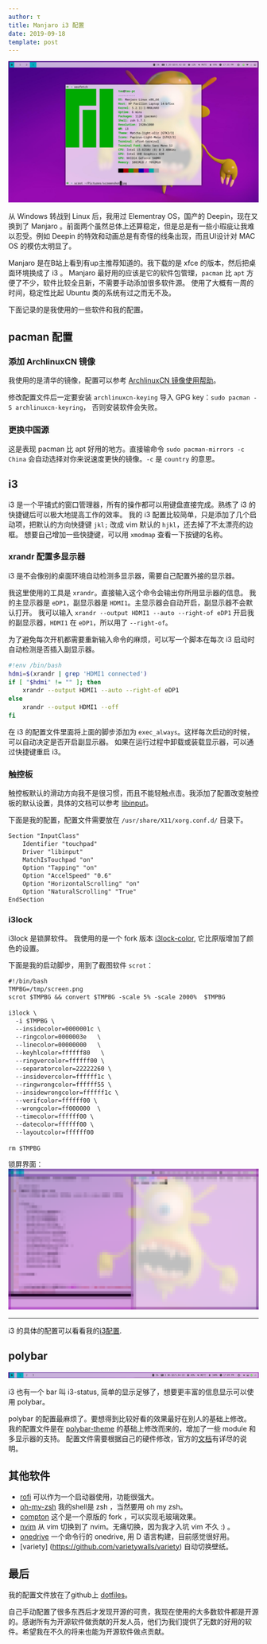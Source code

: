 ```yaml
---
author: τ
title: Manjaro i3 配置
date: 2019-09-18
template: post
---
```


![](pictures/manjaro-i3.jpg)

从 Windows 转战到 Linux 后，我用过 Elementray OS，国产的 Deepin，现在又换到了 Manjaro 。前面两个虽然总体上还算稳定，但是总是有一些小瑕疵让我难以忍受。例如 Deepin 的特效和动画总是有奇怪的线条出现，而且UI设计对 MAC OS 的模仿太明显了。

Manjaro 是在B站上看到有up主推荐知道的。我下载的是 xfce 的版本，然后把桌面环境换成了 i3 。 
Manjaro 最好用的应该是它的软件包管理，`pacman` 比 `apt` 方便了不少，软件比较全且新，不需要手动添加很多软件源。
使用了大概有一周的时间，稳定性比起 Ubuntu 类的系统有过之而无不及。

下面记录的是我使用的一些软件和我的配置。

## pacman 配置

### 添加 ArchlinuxCN 镜像

我使用的是清华的镜像，配置可以参考 [ArchlinuxCN 镜像使用帮助](https://mirror.tuna.tsinghua.edu.cn/help/archlinuxcn/)。

修改配置文件后一定要安装 `archlinuxcn-keying` 导入 GPG key：`sudo pacman -S archlinuxcn-keyring`， 否则安装软件会失败。

### 更换中国源

这是表现 pacman 比 apt 好用的地方。直接输命令 `sudo pacman-mirrors -c China` 会自动选择对你来说速度更快的镜像。`-c` 是 `country` 的意思。

## i3

i3 是一个平铺式的窗口管理器，所有的操作都可以用键盘直接完成。熟练了 i3 的快捷键后可以极大地提高工作的效率。 
我的 i3 配置比较简单，只是添加了几个启动项，把默认的方向快捷键 `jkl;` 改成 vim 默认的 `hjkl`，还去掉了不太漂亮的边框。
想要自己增加一些快捷键，可以用 `xmodmap` 查看一下按键的名称。

### xrandr 配置多显示器

i3 是不会像别的桌面环境自动检测多显示器，需要自己配置外接的显示器。 

我这里使用的工具是 `xrandr`。直接输入这个命令会输出你所用显示器的信息。
我的主显示器是 `eDP1`，副显示器是 `HDMI1`。主显示器会自动开启，副显示器不会默认打开。
我可以输入 `xrandr --output HDMI1 --auto --right-of eDP1` 开启我的副显示器，`HDMI1` 在 `eDP1`，所以用了 `--right-of`。

为了避免每次开机都需要重新输入命令的麻烦，可以写一个脚本在每次 i3 启动时自动检测是否插入副显示器。

```bash
#!env /bin/bash
hdmi=$(xrandr | grep 'HDMI1 connected')
if [ "$hdmi" != "" ]; then
    xrandr --output HDMI1 --auto --right-of eDP1
else
    xrandr --output HDMI1 --off
fi
```

在 i3 的配置文件里面将上面的脚步添加为 `exec_always`。这样每次启动的时候，可以自动决定是否开启副显示器。
如果在运行过程中卸载或装载显示器，可以通过快捷键重启 i3。

### 触控板

触控板默认的滑动方向我不是很习惯，而且不能轻触点击。我添加了配置改变触控板的默认设置，具体的文档可以参考 [libinput](https://wiki.archlinux.org/index.php/Libinput)。

下面是我的配置，配置文件需要放在 `/usr/share/X11/xorg.conf.d/` 目录下。
```
Section "InputClass"
    Identifier "touchpad"
    Driver "libinput"
    MatchIsTouchpad "on"
    Option "Tapping" "on"
    Option "AccelSpeed" "0.6"
    Option "HorizontalScrolling" "on"
    Option "NaturalScrolling" "True"
EndSection
```

### i3lock

i3lock 是锁屏软件。
我使用的是一个 fork 版本 [i3lock-color](https://github.com/PandorasFox/i3lock-color),
它比原版增加了颜色的设置。

下面是我的启动脚步，用到了截图软件 `scrot`：
```
#!/bin/bash
TMPBG=/tmp/screen.png
scrot $TMPBG && convert $TMPBG -scale 5% -scale 2000%  $TMPBG

i3lock \
  -i $TMPBG \
  --insidecolor=0000001c \
  --ringcolor=0000003e   \
  --linecolor=00000000   \
  --keyhlcolor=ffffff80   \
  --ringvercolor=ffffff00 \
  --separatorcolor=22222260 \
  --insidevercolor=ffffff1c \
  --ringwrongcolor=ffffff55 \
  --insidewrongcolor=ffffff1c \
  --verifcolor=ffffff00 \
  --wrongcolor=ff000000  \
  --timecolor=ffffff00 \
  --datecolor=ffffff00 \
  --layoutcolor=ffffff00

rm $TMPBG 
```

锁屏界面：
![](pictures/manjaro-i3-lock.jpg)

---
i3 的具体的配置可以看看我的[i3配置](https://github.com/yangtau/dotfiles/tree/master/i3).

## polybar 

![](pictures/manjaro-i3-bar.jpg)

i3 也有一个 bar 叫 i3-status, 简单的显示足够了，想要更丰富的信息显示可以使用 polybar。

polybar 的配置最麻烦了。要想得到比较好看的效果最好在别人的基础上修改。
我的配置文件是在 [polybar-theme](https://github.com/adi1090x/polybar-themes) 的基础上修改而来的，增加了一些 module 和多显示器的支持。
配置文件需要根据自己的硬件修改，官方的[文档](https://github.com/polybar/polybar/wiki)有详尽的说明。 

## 其他软件

 - [rofi](https://github.com/davatorium/rofi) 可以作为一个启动器使用，功能很强大。
 - [oh-my-zsh](https://github.com/robbyrussell/oh-my-zsh) 我的shell是 zsh ，当然要用 oh my zsh。
 - [compton](https://github.com/tryone144/compton.git) 这个是一个原版的 fork ，可以实现毛玻璃效果。
 - [nvim](https://neovim.io/) 从 vim 切换到了 nvim。无痛切换，因为我才入坑 vim 不久 :) 。
 - [onedrive](https://github.com/skilion/onedrive.git) 一个命令行的 onedrive, 用 D 语言构建，目前感觉很好用。
 - [variety] (https://github.com/varietywalls/variety) 自动切换壁纸。

## 最后

我的配置文件放在了github上 [dotfiles](https://github.com/yangtau/dotfiles)。

自己手动配置了很多东西后才发现开源的可贵，我现在使用的大多数软件都是开源的。感谢所有为开源软件做贡献的开发人员，他们为我们提供了无数的好用的软件。希望我在不久的将来也能为开源软件做点贡献。
